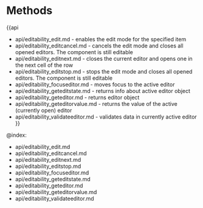 
Methods
=======

{{api
- api/editability_edit.md - enables the edit mode for the specified item
- api/editability_editcancel.md - cancels the edit mode and closes all opened editors. The component is still editable
- api/editability_editnext.md - closes the current editor and opens one in the next cell of the row
- api/editability_editstop.md - stops the edit mode and closes all opened editors. The component is still editable
- api/editability_focuseditor.md - moves focus to the active editor
- api/editability_geteditstate.md - returns info about active editor object
- api/editability_geteditor.md - returns editor object
- api/editability_geteditorvalue.md - returns the value of the active (currently open) editor
- api/editability_validateeditor.md - validates data in currently active editor
}}

@index:
- api/editability_edit.md
- api/editability_editcancel.md
- api/editability_editnext.md
- api/editability_editstop.md
- api/editability_focuseditor.md
- api/editability_geteditstate.md
- api/editability_geteditor.md
- api/editability_geteditorvalue.md
- api/editability_validateeditor.md


